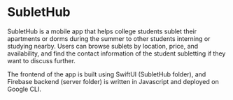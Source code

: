# SubletHub
SubletHub is a mobile app that helps college students sublet their apartments or dorms during the summer to other students interning or studying nearby. Users can browse sublets by location, price, and availability, and find the contact information of the student subletting if they want to discuss further.

The frontend of the app is built using SwiftUI (SubletHub folder), and Firebase backend (server folder) is written in Javascript and deployed on Google CLI.
